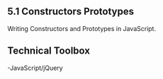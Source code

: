 ## 5.1 Constructors Prototypes
Writing Constructors and Prototypes in JavaScript.

## Technical Toolbox
-JavaScript/jQuery
